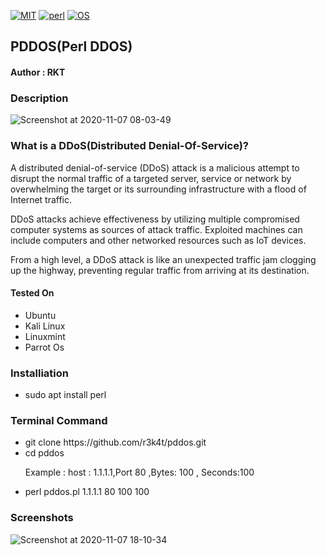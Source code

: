[![MIT](https://img.shields.io/packagist/l/cyan/orm.svg)](https://github.com/r3k4t/pddos/blob/master/LICENSE) 
[![perl](https://img.shields.io/badge/perl-cyan.svg)](https://en.wikipedia.org/wiki/Perl)
[![OS](https://img.shields.io/badge/Tested%20On-Linux-cyan.svg)](https://en.wikipedia.org/wiki/Linux/)

<h2>PDDOS(Perl DDOS)</h2>

<h4>Author : RKT</h4>

### Description ###

![Screenshot at 2020-11-07 08-03-49](https://user-images.githubusercontent.com/69615463/98440859-462e2a00-2121-11eb-84c3-041d16b54c15.png)

### What is a DDoS(Distributed Denial-Of-Service)? ###

A distributed denial-of-service (DDoS) attack is a malicious attempt to disrupt the normal traffic of a targeted server, service or network by overwhelming the target or its surrounding infrastructure with a flood of Internet traffic.

DDoS attacks achieve effectiveness by utilizing multiple compromised computer systems as sources of attack traffic. Exploited machines can include computers and other networked resources such as IoT devices.

From a high level, a DDoS attack is like an unexpected traffic jam clogging up the highway, preventing regular traffic from arriving at its destination.


#### Tested On ###
                                       
<ul>
<li>Ubuntu</li>
<li>Kali Linux</li>
<li>Linuxmint</li>
<li>Parrot Os</li>
</ul>

### Installiation ###

<ul>
<li> sudo apt install perl</li>
</ul>

### Terminal Command ###

<ul>
<li>git clone https://github.com/r3k4t/pddos.git</li>
<li>cd pddos  </li>

Example : host : 1.1.1.1,Port 80 ,Bytes: 100 , Seconds:100

<li>perl pddos.pl 1.1.1.1 80 100 100 </li>
</ul>

### Screenshots ###

![Screenshot at 2020-11-07 18-10-34](https://user-images.githubusercontent.com/69615463/98441480-99ee4280-2124-11eb-9f84-09ff8d0d4a1a.png)



